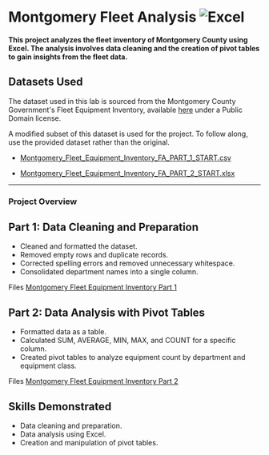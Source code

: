 # Montgomery Fleet Analysis  ![Excel](https://img.shields.io/badge/-Excel-217346?style=flat&logo=microsoft-excel&logoColor=white)

#### This project analyzes the fleet inventory of Montgomery County using Excel. The analysis involves data cleaning and the creation of pivot tables to gain insights from the fleet data.



## Datasets Used
The dataset used in this lab is sourced from the Montgomery County Government's Fleet Equipment Inventory, available [here](https://data.montgomerycountymd.gov/Government/Fleet-Equipment-Inventory/93vc-wpdr/about_data) under a Public Domain license.

A modified subset of this dataset is used for the project. To follow along, use the provided dataset rather than the original.

- [Montgomery_Fleet_Equipment_Inventory_FA_PART_1_START.csv](https://github.com/DavidDanielz/Montgomery-Fleet-Analysis/blob/d0a1481dce3cdcb0fbf679f723bcc81ee391a794/Montgomery_Fleet_Equipment_Inventory_FA_PART_1_START%20(1).csv)

- [Montgomery_Fleet_Equipment_Inventory_FA_PART_2_START.xlsx](https://github.com/DavidDanielz/Montgomery-Fleet-Analysis/blob/e8ebd6e475e7eda712e3715509a8ec1fbcaa7a68/Montgomery_Fleet_Equipment_Inventory_FA_PART_2_START%20(1).xlsx)

---

### Project Overview

## Part 1: Data Cleaning and Preparation

- Cleaned and formatted the dataset.
- Removed empty rows and duplicate records.
- Corrected spelling errors and removed unnecessary whitespace.
- Consolidated department names into a single column.

Files [Montgomery Fleet Equipment Inventory Part 1](Montgomery_Fleet_Equipment_Inventory_FA_PART_1_END.XLSX.xlsx)

## Part 2: Data Analysis with Pivot Tables

- Formatted data as a table.
- Calculated SUM, AVERAGE, MIN, MAX, and COUNT for a specific column.
- Created pivot tables to analyze equipment count by department and equipment class.

Files [Montgomery Fleet Equipment Inventory Part 2](Montgomery_Fleet_Equipment_Inventory_FA_PART_2_END.XLSX.xlsx)

## Skills Demonstrated

- Data cleaning and preparation.
- Data analysis using Excel.
- Creation and manipulation of pivot tables.

